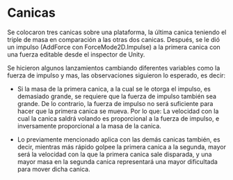 # Canicas

Se colocaron tres canicas sobre una plataforma, la última canica teniendo el triple de masa en comparación a las otras dos canicas. Después, se le dió un impulso (AddForce con ForceMode2D.Impulse) a la primera canica con una fuerza editable desde el inspector de Unity.

Se hicieron algunos lanzamientos cambiando diferentes variables como la fuerza de impulso y mas, las observaciones siguieron lo esperado, es decir: 

- Si la masa de la primera canica, a la cual se le otorga el impulso, es demasiado grande, se requiere que la fuerza de impulso también sea grande. De lo contrario, la fuerza de impulso no será suficiente para hacer que la primera canica se mueva. Por lo que: La velocidad con la cual la canica saldrá volando es proporcional a la fuerza de impulso, e inversamente proporcional a la masa de la canica.

- Lo previamente mencionado aplica con las demás canicas también, es decir, mientras más rápido golpee la primera canica a la segunda, mayor será la velocidad con la que la primera canica sale disparada, y una mayor masa en la segunda canica representará una mayor dificultada para mover dicha canica.
